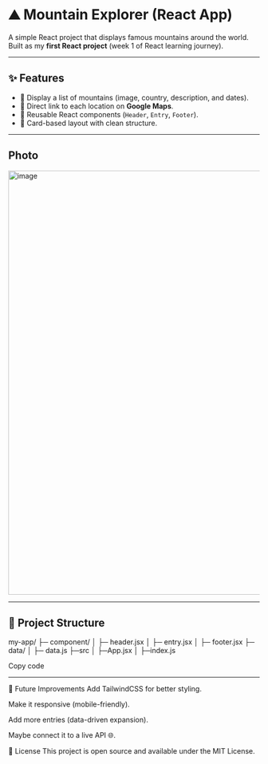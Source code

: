 # ⛰️ Mountain Explorer (React App)

A simple React project that displays famous mountains around the world.  
Built as my **first React project** (week 1 of React learning journey).  

---

## ✨ Features
- 📍 Display a list of mountains (image, country, description, and dates).  
- 🔗 Direct link to each location on **Google Maps**.  
- 🧩 Reusable React components (`Header`, `Entry`, `Footer`).  
- 🎨 Card-based layout with clean structure.  

---

## Photo

<img width="1892" height="851" alt="image" src="https://github.com/user-attachments/assets/4fedf1c0-f2a7-4d8b-82fa-f387ed715a54" />

---

## 📂 Project Structure
my-app/
├─ component/
│ ├─ header.jsx
│ ├─ entry.jsx
│ ├─ footer.jsx
├─ data/
│ ├─ data.js
├─src
│ ├─App.jsx
│ ├─index.js

Copy code

---

🔮 Future Improvements
Add TailwindCSS for better styling.

Make it responsive (mobile-friendly).

Add more entries (data-driven expansion).

Maybe connect it to a live API 🌐.

📜 License
This project is open source and available under the MIT License.
